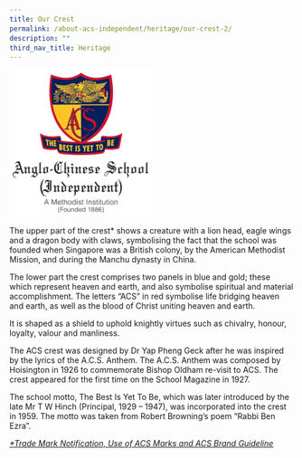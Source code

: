 ```yaml
---
title: Our Crest
permalink: /about-acs-independent/heritage/our-crest-2/
description: ""
third_nav_title: Heritage
---
```

<img src="/images/About%20ACS(I)/Heritage/Crest-2021.png" style="width:50%">


The upper part of the crest\* shows a creature with a lion head, eagle wings and a dragon body with claws, symbolising the fact that the school was founded when Singapore was a British colony, by the American Methodist Mission, and during the Manchu dynasty in China.

The lower part the crest comprises two panels in blue and gold; these which represent heaven and earth, and also symbolise spiritual and material accomplishment. The letters “ACS” in red symbolise life bridging heaven and earth, as well as the blood of Christ uniting heaven and earth.

It is shaped as a shield to uphold knightly virtues such as chivalry, honour, loyalty, valour and manliness.

The ACS crest was designed by Dr Yap Pheng Geck after he was inspired by the lyrics of the A.C.S. Anthem. The A.C.S. Anthem was composed by Hoisington in 1926 to commemorate Bishop Oldham re-visit to ACS. The crest appeared for the first time on the School Magazine in 1927.

The school motto, The Best Is Yet To Be, which was later introduced by the late Mr T W Hinch (Principal, 1929 – 1947), was incorporated into the crest in 1959. The motto was taken from Robert Browning’s poem “Rabbi Ben Ezra”.

[_\*Trade Mark Notification, Use of ACS Marks and ACS Brand Guideline_](https://www.acsoba.net/use-of-acs-crest)
